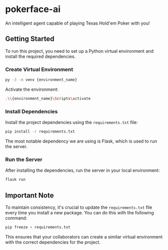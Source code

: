 # pokerface-ai

An intelligent agent capable of playing Texas Hold'em Poker with you!

## Getting Started

To run this project, you need to set up a Python virtual environment and install the required dependencies.

### Create Virtual Environment

```bash
py -3 -m venv {environment_name}
```

Activate the environment:

```bash
.\\{environment_name}\Scripts\activate
```

### Install Dependencies

Install the project dependencies using the `requirements.txt` file:

```bash
pip install -r requirements.txt
```

The most notable dependency we are using is Flask, which is used to run the server.

### Run the Server

After installing the dependencies, run the server in your local environment:

```bash
flask run
```

## Important Note

To maintain consistency, it's crucial to update the `requirements.txt` file every time you install a new package. You can do this with the following command:

```bash
pip freeze > requirements.txt
```

This ensures that your collaborators can create a similar virtual environment with the correct dependencies for the project.
